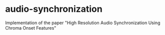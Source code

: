 # audio-synchronization
Implementation of the paper "High Resolution Audio Synchronization Using Chroma Onset Features"
